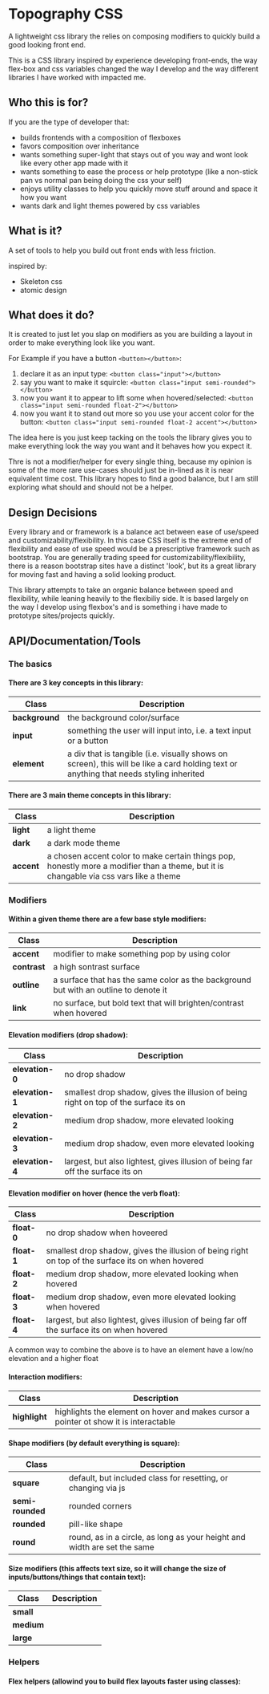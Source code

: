 # Topography CSS

A lightweight css library the relies on composing modifiers to quickly build a good looking front end.

This is a CSS library inspired by experience developing front-ends, the way flex-box and css variables changed the way I develop and the way different libraries I have worked with impacted me.

## Who this is for?

If you are the type of developer that:
- builds frontends with a composition of flexboxes
- favors composition over inheritance
- wants something super-light that stays out of you way and wont look like every other app made with it
- wants something to ease the process or help prototype (like a non-stick pan vs normal pan being doing the css your self)
- enjoys utility classes to help you quickly move stuff around and space it how you want
- wants dark and light themes powered by css variables

## What is it?

A set of tools to help you build out front ends with less friction.

inspired by:
- Skeleton css
- atomic design

## What does it do?

It is created to just let you slap on modifiers as you are building a layout in order to make everything look like you want.

For Example if you have a button `<button></button>`:
1. declare it as an input type: `<button class="input"></button>`
2. say you want to make it squircle: `<button class="input semi-rounded"></button>`
3. now you want it to appear to lift some when hovered/selected: `<button class="input semi-rounded float-2"></button>`
3. now you want it to stand out more so you use your accent color for the button: `<button class="input semi-rounded float-2 accent"></button>`

The idea here is you just keep tacking on the tools the library gives you to make everything look the way you want and it behaves how you expect it.

Thre is not a modifier/helper for every single thing, because my opinion is some of the more rare use-cases should just be in-lined as it is near equivalent time cost.
This library hopes to find a good balance, but I am still exploring what should and should not be a helper.


## Design Decisions

Every library and or framework is a balance act between ease of use/speed and customizability/flexibility. In this case CSS itself is the extreme end of flexibility and ease of use speed would be a prescriptive framework such as bootstrap. You are generally trading speed for customizability/flexibility, there is a reason bootstrap sites have a distinct 'look', but its a great library for moving fast and having a solid looking product. 

This library attempts to take an organic balance between speed and flexibility, while leaning heavily to the flexibiliy side. It is based largely on the way I develop using flexbox's and is something i have made to prototype sites/projects quickly.

## API/Documentation/Tools

### The basics

#### There are 3 key concepts in this library:
| Class      | Description |
| ----------- | ----------- |
| **background** | the background color/surface |
| **input** | something the user will input into, i.e. a text input or a button |
| **element** | a div that is tangible (i.e. visually shows on screen), this will be like a card holding text or anything that needs styling  inherited |

#### There are 3 main theme concepts in this library:
| Class      | Description |
| ----------- | ----------- |
| **light** | a light theme |
| **dark** | a dark mode theme |
| **accent** | a chosen accent color to make certain things pop, honestly more a modifier than a theme, but it is changable via css vars like a theme |

### Modifiers

#### Within a given theme there are a few base style modifiers:

| Class      | Description |
| ----------- | ----------- |
| **accent**| modifier to make something pop by using color |
| **contrast**| a high sontrast surface |
| **outline**| a surface that has the same color as the background but with an outline to denote it |
| **link**| no surface, but bold text that will brighten/contrast when hovered |

#### Elevation modifiers (drop shadow):

| Class      | Description |
| ----------- | ----------- |
| **elevation-0** | no drop shadow |
| **elevation-1** | smallest drop shadow, gives the illusion of being right on top of the surface its on |
| **elevation-2** | medium drop shadow, more elevated looking |
| **elevation-3** | medium drop shadow, even more elevated looking |
| **elevation-4** | largest, but also lightest, gives illusion of being far off the surface its on |

#### Elevation modifier on hover (hence the verb float):

| Class      | Description |
| ----------- | ----------- |
| **float-0** | no drop shadow when hoveered |
| **float-1** | smallest drop shadow, gives the illusion of being right on top of the surface its on when hovered |
| **float-2** | medium drop shadow, more elevated looking when hovered |
| **float-3** | medium drop shadow, even more elevated looking when hovered |
| **float-4** | largest, but also lightest, gives illusion of being far off the surface its on when hovered |

A common way to combine the above is to have an element have a low/no elevation and a higher float

#### Interaction modifiers:

| Class      | Description |
| ----------- | ----------- |
| **highlight** | highlights the element on hover and makes cursor a pointer ot show it is interactable |

#### Shape modifiers (by default everything is square):

| Class      | Description |
| ----------- | ----------- |
| **square** | default, but included class for resetting, or changing via js |
| **semi-rounded** | rounded corners |
| **rounded** | pill-like shape |
| **round** | round, as in a circle, as long as your height and width are set the same |

#### Size modifiers (this affects text size, so it will change the size of inputs/buttons/things that contain text):

| Class      | Description |
| ----------- | ----------- |
| **small** |
| **medium** |
| **large** |

### Helpers

#### Flex helpers (allowind you to build flex layouts faster using classes):
